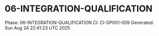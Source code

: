 # 06-INTEGRATION-QUALIFICATION
Phase: 06-INTEGRATION-QUALIFICATION
CI: CI-GP001-009
Generated: Sun Aug 24 22:41:23 UTC 2025

